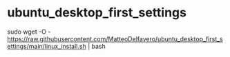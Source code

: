 # ubuntu_desktop_first_settings
sudo wget -O - https://raw.githubusercontent.com/MatteoDelfavero/ubuntu_desktop_first_settings/main/linux_install.sh | bash
